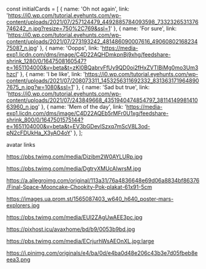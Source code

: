 const initialCards = [
  {
    name: 'Oh not again',
    link: 'https://i0.wp.com/tutorial.eyehunts.com/wp-content/uploads/2021/07/257124479_4492885784093598_7332326531376746242_n.jpg?resize=750%2C769&ssl=1'
  },
  {
    name: 'For sure',
    link: 'https://i0.wp.com/tutorial.eyehunts.com/wp-content/uploads/2021/07/273193242_481486090007616_4906080216823475087_n.jpg'
  },
  {
    name: 'Oopps',
    link: 'https://media-exp1.licdn.com/dms/image/C4D22AQHDmkpnBj9xhg/feedshare-shrink_1280/0/1647508160547?e=1651104000&v=beta&t=zKl0BQabrvFfUy9QD0oi2fHxZVTIBiMg0mo3Um3hzcI'
  },
  {
    name: 'I be like',
    link: 'https://i0.wp.com/tutorial.eyehunts.com/wp-content/uploads/2021/07/208073311_1453256311692332_8313631719648907675_n.jpg?w=1080&ssl=1'
  },
  {
    name: 'Sad but true',
    link: 'https://i0.wp.com/tutorial.eyehunts.com/wp-content/uploads/2021/07/243849668_4351940474854797_3811414998141063960_n.jpg'
  },
  {
    name: 'Mem of the day',
    link: 'https://media-exp1.licdn.com/dms/image/C4D22AQEb5rMFr0U1xg/feedshare-shrink_800/0/1647501575144?e=1651104000&v=beta&t=EV3bGDevlSzxq7mScV8L3od-pN2cFDUkHa_X3yAO4oY'
  },
];

avatar links

https://pbs.twimg.com/media/Dizibm2W0AYLURp.jpg

https://pbs.twimg.com/media/DgtryXMUcAIwrsM.jpg

https://a.allegroimg.com/original/113a31/76a4836648e69d06a8834bf86376/Final-Space-Mooncake-Chookity-Pok-plakat-61x91-5cm

https://images.ua.prom.st/1565087403_w640_h640_poster-mars-explorers.jpg

https://pbs.twimg.com/media/EUl2ZAgUwAEE3pc.jpg

https://pixhost.icu/avaxhome/bd/b9/0053b9bd.jpg

https://pbs.twimg.com/media/ECrjurhWsAEOnXL.jpg:large

https://i.pinimg.com/originals/e4/ba/0d/e4ba0d48e206c43b3e7d05fbeb8eeea3.png
